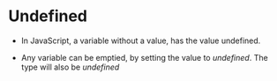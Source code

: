 # Undefined 

- In JavaScript, a variable without a value, has the value undefined. 

- Any variable can be emptied, by setting the value to *undefined*. The type will also be *undefined* 